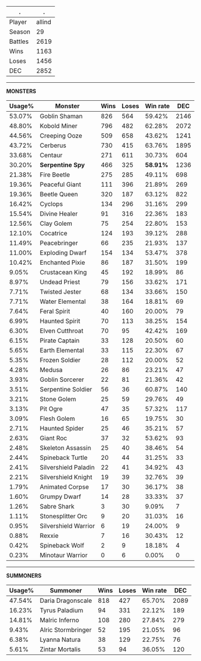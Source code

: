 .|.
|-|-
Player|allind
Season|29
Battles|2619
Wins|1163
Loses|1456
DEC|2852

---
**MONSTERS**

Usage%|Monster|Wins|Loses|Win rate|DEC|
-|-|-|-|-|-|
53.07%|Goblin Shaman|826|564|59.42%|2146|
48.80%|Kobold Miner|796|482|62.28%|2072|
44.56%|Creeping Ooze|509|658|43.62%|1241|
43.72%|Cerberus|730|415|63.76%|1895|
33.68%|Centaur|271|611|30.73%|604|
30.20%|**Serpentine Spy**|466|325|**58.91%**|1236|
21.38%|Fire Beetle|275|285|49.11%|698|
19.36%|Peaceful Giant|111|396|21.89%|269|
19.36%|Beetle Queen|320|187|63.12%|822|
16.42%|Cyclops|134|296|31.16%|299|
15.54%|Divine Healer|91|316|22.36%|183|
12.56%|Clay Golem|75|254|22.80%|153|
12.10%|Cocatrice|124|193|39.12%|288|
11.49%|Peacebringer|66|235|21.93%|137|
11.00%|Exploding Dwarf|154|134|53.47%|378|
10.42%|Enchanted Pixie|86|187|31.50%|199|
9.05%|Crustacean King|45|192|18.99%|86|
8.97%|Undead Priest|79|156|33.62%|171|
7.71%|Twisted Jester|68|134|33.66%|150|
7.71%|Water Elemental|38|164|18.81%|69|
7.64%|Feral Spirit|40|160|20.00%|79|
6.99%|Haunted Spirit|70|113|38.25%|154|
6.30%|Elven Cutthroat|70|95|42.42%|169|
6.15%|Pirate Captain|33|128|20.50%|60|
5.65%|Earth Elemental|33|115|22.30%|67|
5.35%|Frozen Soldier|28|112|20.00%|52|
4.28%|Medusa|26|86|23.21%|47|
3.93%|Goblin Sorcerer|22|81|21.36%|42|
3.51%|Serpentine Soldier|56|36|60.87%|140|
3.21%|Stone Golem|25|59|29.76%|49|
3.13%|Pit Ogre|47|35|57.32%|117|
3.09%|Flesh Golem|16|65|19.75%|30|
2.71%|Haunted Spider|25|46|35.21%|57|
2.63%|Giant Roc|37|32|53.62%|93|
2.48%|Skeleton Assassin|25|40|38.46%|54|
2.44%|Spineback Turtle|20|44|31.25%|33|
2.41%|Silvershield Paladin|22|41|34.92%|43|
2.21%|Silvershield Knight|19|39|32.76%|39|
1.79%|Animated Corpse|17|30|36.17%|38|
1.60%|Grumpy Dwarf|14|28|33.33%|37|
1.26%|Sabre Shark|3|30|9.09%|7|
1.11%|Stonesplitter Orc|9|20|31.03%|16|
0.95%|Silvershield Warrior|6|19|24.00%|9|
0.88%|Rexxie|7|16|30.43%|12|
0.42%|Spineback Wolf|2|9|18.18%|4|
0.23%|Minotaur Warrior|0|6|0.00%|0|

---
**SUMMONERS**

Usage%|Summoner|Wins|Loses|Win rate|DEC|
-|-|-|-|-|-|
47.54%|Daria Dragonscale|818|427|65.70%|2089|
16.23%|Tyrus Paladium|94|331|22.12%|189|
14.81%|Malric Inferno|108|280|27.84%|279|
9.43%|Alric Stormbringer|52|195|21.05%|96|
6.38%|Lyanna Natura|38|129|22.75%|76|
5.61%|Zintar Mortalis|53|94|36.05%|120|
